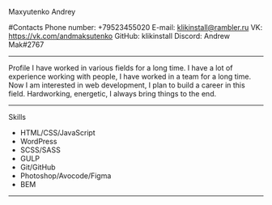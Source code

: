 Maxyutenko Andrey

#Contacts
Phone number: +79523455020
E-mail: klikinstall@rambler.ru
VK: https://vk.com/andmaksutenko
GitHub: klikinstall
Discord: Andrew Mak#2767
***

Profile
I have worked in various fields for a long time. I have a lot of experience working with people, I have worked in a team for a long time. Now I am interested in web development, I plan to build a career in this field. Hardworking, energetic, I always bring things to the end.
***

Skills
- HTML/CSS/JavaScript
- WordPress
- SCSS/SASS
- GULP
- Git/GitHub
- Photoshop/Avocode/Figma
- BEM
***
